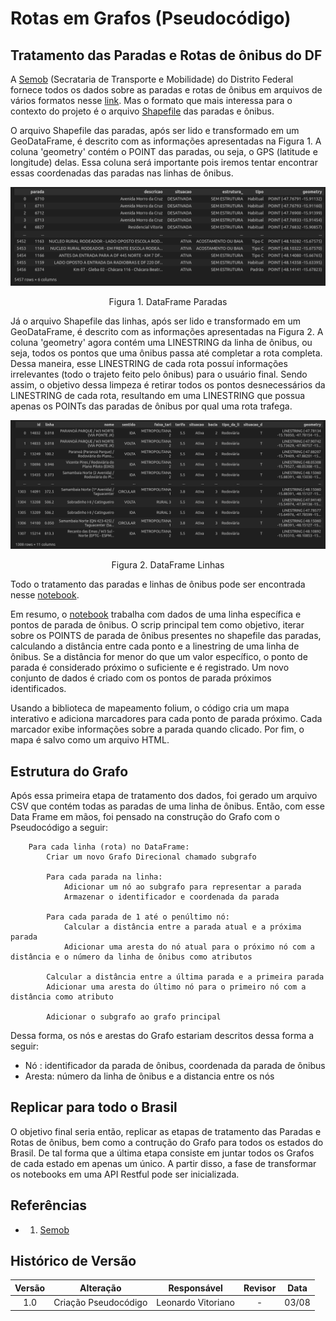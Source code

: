 # Rotas em Grafos (Pseudocódigo)

## Tratamento das Paradas e Rotas de ônibus do DF 
 
A [Semob](https://semob.df.gov.br/) (Secrataria de Transporte e Mobilidade) do Distrito Federal fornece todos os dados sobre as paradas e rotas de ônibus em arquivos de vários formatos nesse [link](https://geoserver.semob.df.gov.br/geoserver/web/wicket/bookmarkable/org.geoserver.web.demo.MapPreviewPage?0&filter=false). Mas o formato que mais interessa para o contexto do projeto é o arquivo [Shapefile](https://residenciaticbrisa.github.io/02_RotaOnibus/#/./Estudos/EstudoShapeFiles?id=_1-o-que-s%c3%a3o-arquivos-shapefiles) das paradas e ônibus. 

O arquivo Shapefile das paradas, após ser lido e transformado em um GeoDataFrame, é descrito com as informações apresentadas na Figura 1. A coluna 'geometry' contém o POINT das paradas, ou seja, o GPS (latitude e longitude) delas. Essa coluna será importante pois iremos tentar encontrar essas coordenadas das paradas nas linhas de ônibus.

![DataFrame Paradas](./assets/dataFrameParadas.png)
<p align="center">Figura 1. DataFrame Paradas</p>

Já o arquivo Shapefile das linhas, após ser lido e transformado em um GeoDataFrame, é descrito com as informações apresentadas na Figura 2. A coluna 'geometry' agora contém uma LINESTRING da linha de ônibus, ou seja, todos os pontos que uma ônibus passa até completar a rota completa. Dessa maneira, esse LINESTRING de cada rota possuí informações irrelevantes (todo o trajeto feito pelo ônibus) para o usuário final. Sendo assim, o objetivo dessa limpeza é retirar todos os pontos desnecessários da LINESTRING de cada rota, resultando em uma LINESTRING que possua apenas os POINTs das paradas de ônibus por qual uma rota trafega.

![DataFrame Linhas](./assets/dataFrameLinhas.png)
<p align="center">Figura 2. DataFrame Linhas</p>

Todo o tratamento das paradas e linhas de ônibus pode ser encontrada nesse [notebook](https://github.com/ResidenciaTICBrisa/02_RotaOnibus/blob/main/docs/Notebooks/testeParadas.ipynb).

Em resumo, o [notebook](https://github.com/ResidenciaTICBrisa/02_RotaOnibus/blob/main/docs/Notebooks/testeParadas.ipynb) trabalha com dados de uma linha específica e pontos de parada de ônibus. O scrip principal tem como objetivo, iterar sobre os POINTS de parada de ônibus presentes no shapefile das paradas, calculando a distância entre cada ponto e a linestring de uma linha de ônibus. Se a distância for menor do que um valor específico, o ponto de parada é considerado próximo o suficiente e é registrado. Um novo conjunto de dados é criado com os pontos de parada próximos identificados.

Usando a biblioteca de mapeamento folium, o código cria um mapa interativo e adiciona marcadores para cada ponto de parada próximo. Cada marcador exibe informações sobre a parada quando clicado. Por fim, o mapa é salvo como um arquivo HTML.

## Estrutura do Grafo

Após essa primeira etapa de tratamento dos dados, foi gerado um arquivo CSV que contém todas as paradas de uma linha de ônibus. Então, com esse Data Frame em mãos, foi pensado na construção do Grafo com o Pseudocódigo a seguir:


        Para cada linha (rota) no DataFrame:
            Criar um novo Grafo Direcional chamado subgrafo
        
            Para cada parada na linha:
                Adicionar um nó ao subgrafo para representar a parada
                Armazenar o identificador e coordenada da parada
                
            Para cada parada de 1 até o penúltimo nó:
                Calcular a distância entre a parada atual e a próxima parada
                Adicionar uma aresta do nó atual para o próximo nó com a distância e o número da linha de ônibus como atributos
                
            Calcular a distância entre a última parada e a primeira parada
            Adicionar uma aresta do último nó para o primeiro nó com a distância como atributo
            
            Adicionar o subgrafo ao grafo principal


Dessa forma, os nós e arestas do Grafo estariam descritos dessa forma a seguir:

- Nó : identificador da parada de ônibus, coordenada da parada de ônibus
- Aresta: número da linha de ônibus e a distancia entre os nós


## Replicar para todo o Brasil

O objetivo final seria então, replicar as etapas de tratamento das Paradas e Rotas de ônibus, bem como a contrução do Grafo para todos os estados do Brasil. De tal forma que a última etapa consiste em juntar todos os Grafos de cada estado em apenas um único. A partir disso, a fase de transformar os notebooks em uma API Restful pode ser inicializada.


## Referências

- 1. [Semob](https://semob.df.gov.br/)

## Histórico de Versão

| Versão | Alteração | Responsável | Revisor | Data  |
| :----: | :-------: | :---------: | :-----: | :---: | 
| 1.0    | Criação Pseudocódigo  | Leonardo Vitoriano | - | 03/08 |



